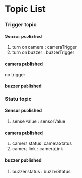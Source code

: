 # Topic List

### Trigger topic
#### Sensor published
1. turn on camera : cameraTrigger
2. turn on buzzer : buzzerTrigger

#### camera published
no trigger

#### buzzer published

### Statu topic
#### Sensor published
1. sense value : sensorValue
#### camera published
1. camera status :cameraStatus
2. camera link : cameraLink
#### buzzer published
1. buzzer status : buzzerStatus